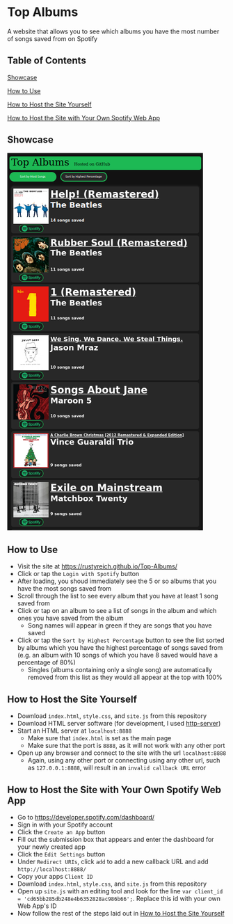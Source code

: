 # Top Albums
A website that allows you to see which albums you have the most number of songs saved from on Spotify

## Table of Contents
[Showcase](#Showcase)

[How to Use](#How_To_Use)

[How to Host the Site Yourself](#How_to_Host)

[How to Host the Site with Your Own Spotify Web App](#How_to_Host_with_Own_App)

<a name="Showcase"/>

## Showcase
![Showcase](https://raw.githubusercontent.com/RustyReich/Top-Albums/main/Showcase.png)

<a name="How_To_Use"/>

## How to Use
- Visit the site at https://rustyreich.github.io/Top-Albums/
- Click or tap the `Login with Spotify` button
- After loading, you shoud immediately see the 5 or so albums that you have the most songs saved from
- Scroll through the list to see every album that you have at least 1 song saved from
- Click or tap on an album to see a list of songs in the album and which ones you have saved from the album
  - Song names will appear in green if they are songs that you have saved
- Click or tap the `Sort by Highest Percentage` button to see the list sorted by albums which you have the highest percentage of songs saved from (e.g. an album with 10 songs of which you have 8 saved would have a percentage of 80%)
  - Singles (albums containing only a single song) are automatically removed from this list as they would all appear at the top with 100%
  
<a name="How_to_Host"/>
  
## How to Host the Site Yourself

- Download `index.html`, `style.css`, and `site.js` from this repository
- Download HTML server software (for development, I used [http-server](https://github.com/http-party/http-server))
- Start an HTML server at `localhost:8888`
  - Make sure that `index.html` is set as the main page
  - Make sure that the port is `8888`, as it will not work with any other port
- Open up any browser and connect to the site with the url `localhost:8888`
  - Again, using any other port or connecting using any other url, such as `127.0.0.1:8888`, will result in an `invalid callback URL` error
  
<a name="How_to_Host_with_Own_App"/>

## How to Host the Site with Your Own Spotify Web App
- Go to https://developer.spotify.com/dashboard/
- Sign in with your Spotify account
- Click the `Create an App` button
- Fill out the submission box that appears and enter the dashboard for your newly created app
- Click the `Edit Settings` button
- Under `Redirect URIs`, click `add` to add a new callback URL and add `http://localhost:8888/`
- Copy your apps `Client ID`
- Download `index.html`, `style.css`, and `site.js` from this repository
- Open up `site.js` with an editing tool and look for the line `var client_id = 'cd65bb285db248e4b6352828ac986b66';`. Replace this id with your own Web App's ID
- Now follow the rest of the steps laid out in [How to Host the Site Yourself](#How_to_Host)
